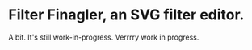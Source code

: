 # Filter Finagler, an SVG filter editor.

A bit. It's still work-in-progress. Verrrry work in progress.

